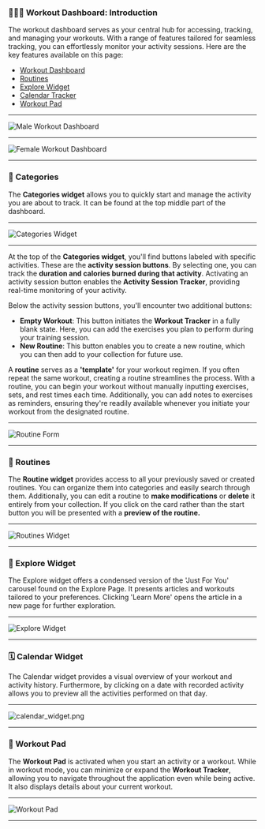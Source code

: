 ### 💁🏻‍♂️ Workout Dashboard: Introduction

The workout dashboard serves as your central hub for accessing, tracking, and managing your workouts. With a range of features tailored for seamless tracking, you can effortlessly monitor your activity sessions. Here are the key features available on this page:

- [Workout Dashboard](Workout%20Dashboard#👟%20Categories)
- [Routines](Workout%20Dashboard#🔁%20Routines)
- [Explore Widget](Workout%20Dashboard#🧭%20Explore%20Widget)
- [Calendar Tracker](Workout%20Dashboard#🗓️%20Calendar%20Widget)
- [Workout Pad](Workout%20Dashboard#🥏%20Workout%20Pad)

---

![Male Workout Dashboard](../resources/workout_dashboard_male.png)

---

![Female Workout Dashboard](../resources//workout_dashboard_female.png)

---

### 👟 Categories

The **Categories widget** allows you to quickly start and manage the activity you are about to track. It can be found at the top middle part of the dashboard.

---

![Categories Widget](../resources/categories.png)

---

At the top of the **Categories widget**, you'll find buttons labeled with specific activities. These are the **activity session buttons**. By selecting one, you can track the **duration and calories burned during that activity**. Activating an activity session button enables the **Activity Session Tracker**, providing real-time monitoring of your activity.

Below the activity session buttons, you'll encounter two additional buttons:

- **Empty Workout**: This button initiates the **Workout Tracker** in a fully blank state. Here, you can add the exercises you plan to perform during your training session.
- **New Routine**: This button enables you to create a new routine, which you can then add to your collection for future use.

A **routine** serves as a **'template'** for your workout regimen. If you often repeat the same workout, creating a routine streamlines the process. With a routine, you can begin your workout without manually inputting exercises, sets, and rest times each time. Additionally, you can add notes to exercises as reminders, ensuring they're readily available whenever you initiate your workout from the designated routine.

---

![Routine Form](../resources/routine_form.png)

---

### 🔁 Routines

The **Routine widget** provides access to all your previously saved or created routines. You can organize them into categories and easily search through them. Additionally, you can edit a routine to **make modifications** or **delete** it entirely from your collection. If you click on the card rather than the start button you will be presented with a **preview of the routine.**

---

![Routines Widget](../resources/routines_widget.png)

---

### 🧭 Explore Widget

The Explore widget offers a condensed version of the 'Just For You' carousel found on the Explore Page. It presents articles and workouts tailored to your preferences. Clicking 'Learn More' opens the article in a new page for further exploration.

---

![Explore Widget](../resources/explore_widget.png)

---

### 🗓️ Calendar Widget

The Calendar widget provides a visual overview of your workout and activity history. Furthermore, by clicking on a date with recorded activity allows you to preview all the activities performed on that day.

---

![calendar_widget.png](../resources/calendar_widget.png)

---

### 🥏 Workout Pad

The **Workout Pad** is activated when you start an activity or a workout. While in workout mode, you can minimize or expand the **Workout Tracker**, allowing you to navigate throughout the application even while being active. It also displays details about your current workout.

---

![Workout Pad](../resources/workout_pad.png)

---
